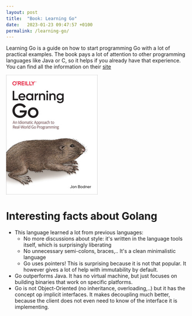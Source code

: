 ```yaml
---
layout: post
title:  "Book: Learning Go"
date:   2023-01-23 09:47:57 +0100
permalink: /learning-go/
---
```


Learning Go is a guide on how to start programming Go with a lot of practical examples.
The book pays a lot of attention to other programming languages like Java or C, so it helps if you already have that experience. 
You can find all the information on their [site]

![Book Cover](/images/learninggo.jpeg)

# Interesting facts about Golang

* This language learned a lot from previous languages:
  * No more discussions about style: it's written in the language tools itself, which is surprisingly liberating
  * No unnecessary semi-colons, braces,.. It's a clean minimalistic language
  * Go uses pointers! This is surprising because it is not that popular. It however gives a lot of help with immutability by default.
* Go outperforms Java. It has no virtual machine, but just focuses on building binaries that work on specific platforms.
* Go is not Object-Oriented (no inheritance, overloading,..) but it has the concept op implicit interfaces. It makes decoupling much better, because the client does not even need to know of the interface it is implementing.

[site]: https://www.oreilly.com/library/view/learning-go/9781492077206/
